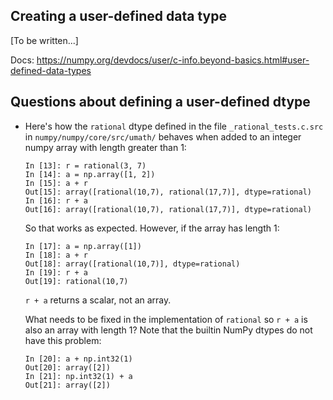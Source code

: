 Creating a user-defined data type
---------------------------------

[To be written...]

Docs: https://numpy.org/devdocs/user/c-info.beyond-basics.html#user-defined-data-types


Questions about defining a user-defined dtype
---------------------------------------------

* Here's how the `rational` dtype defined in the file `_rational_tests.c.src`
  in `numpy/numpy/core/src/umath/` behaves when added to an integer numpy array
  with length greater than 1:

  ```
  In [13]: r = rational(3, 7)
  In [14]: a = np.array([1, 2])
  In [15]: a + r
  Out[15]: array([rational(10,7), rational(17,7)], dtype=rational)
  In [16]: r + a
  Out[16]: array([rational(10,7), rational(17,7)], dtype=rational)
  ```

  So that works as expected.  However, if the array has length 1:

  ```
  In [17]: a = np.array([1])
  In [18]: a + r
  Out[18]: array([rational(10,7)], dtype=rational)
  In [19]: r + a
  Out[19]: rational(10,7)
  ```

  `r + a` returns a scalar, not an array.

  What needs to be fixed in the implementation of `rational` so `r + a`
  is also an array with length 1?  Note that the builtin NumPy dtypes do
  not have this problem:

  ```
  In [20]: a + np.int32(1)
  Out[20]: array([2])
  In [21]: np.int32(1) + a
  Out[21]: array([2])
  ```
